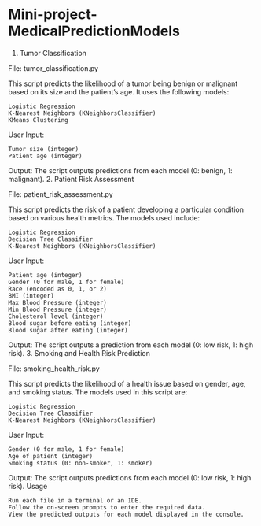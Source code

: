 # Mini-project-MedicalPredictionModels
1. Tumor Classification

File: tumor_classification.py

This script predicts the likelihood of a tumor being benign or malignant based on its size and the patient’s age. It uses the following models:

    Logistic Regression
    K-Nearest Neighbors (KNeighborsClassifier)
    KMeans Clustering

User Input:

    Tumor size (integer)
    Patient age (integer)

Output: The script outputs predictions from each model (0: benign, 1: malignant).
2. Patient Risk Assessment

File: patient_risk_assessment.py

This script predicts the risk of a patient developing a particular condition based on various health metrics. The models used include:

    Logistic Regression
    Decision Tree Classifier
    K-Nearest Neighbors (KNeighborsClassifier)

User Input:

    Patient age (integer)
    Gender (0 for male, 1 for female)
    Race (encoded as 0, 1, or 2)
    BMI (integer)
    Max Blood Pressure (integer)
    Min Blood Pressure (integer)
    Cholesterol level (integer)
    Blood sugar before eating (integer)
    Blood sugar after eating (integer)

Output: The script outputs a prediction from each model (0: low risk, 1: high risk).
3. Smoking and Health Risk Prediction

File: smoking_health_risk.py

This script predicts the likelihood of a health issue based on gender, age, and smoking status. The models used in this script are:

    Logistic Regression
    Decision Tree Classifier
    K-Nearest Neighbors (KNeighborsClassifier)

User Input:

    Gender (0 for male, 1 for female)
    Age of patient (integer)
    Smoking status (0: non-smoker, 1: smoker)

Output: The script outputs predictions from each model (0: low risk, 1: high risk).
Usage

    Run each file in a terminal or an IDE.
    Follow the on-screen prompts to enter the required data.
    View the predicted outputs for each model displayed in the console.
